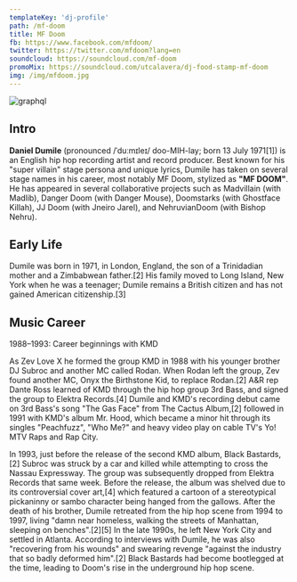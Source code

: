 ```yaml
---
templateKey: 'dj-profile'
path: /mf-doom
title: MF Doom
fb: https://www.facebook.com/mfdoom/
twitter: https://twitter.com/mfdoom?lang=en
soundcloud: https://soundcloud.com/mf-doom
promoMix: https://soundcloud.com/utcalavera/dj-food-stamp-mf-doom
img: /img/mfdoom.jpg
---
```


![graphql](/img/mfdoom.jpg)

## Intro
**Daniel Dumile** (pronounced /ˈduːmɪleɪ/ doo-MIH-lay; born 13 July 1971[1]) is an English hip hop recording artist and record producer. Best known for his "super villain" stage persona and unique lyrics, Dumile has taken on several stage names in his career, most notably MF Doom, stylized as **"MF DOOM"**. He has appeared in several collaborative projects such as Madvillain (with Madlib), Danger Doom (with Danger Mouse), Doomstarks (with Ghostface Killah), JJ Doom (with Jneiro Jarel), and NehruvianDoom (with Bishop Nehru).

## Early Life
Dumile was born in 1971, in London, England, the son of a Trinidadian mother and a Zimbabwean father.[2] His family moved to Long Island, New York when he was a teenager; Dumile remains a British citizen and has not gained American citizenship.[3]

## Music Career
1988–1993: Career beginnings with KMD

As Zev Love X he formed the group KMD in 1988 with his younger brother DJ Subroc and another MC called Rodan. When Rodan left the group, Zev found another MC, Onyx the Birthstone Kid, to replace Rodan.[2] A&R rep Dante Ross learned of KMD through the hip hop group 3rd Bass, and signed the group to Elektra Records.[4] Dumile and KMD's recording debut came on 3rd Bass's song "The Gas Face" from The Cactus Album,[2] followed in 1991 with KMD's album Mr. Hood, which became a minor hit through its singles "Peachfuzz", "Who Me?" and heavy video play on cable TV's Yo! MTV Raps and Rap City.

In 1993, just before the release of the second KMD album, Black Bastards,[2] Subroc was struck by a car and killed while attempting to cross the Nassau Expressway. The group was subsequently dropped from Elektra Records that same week. Before the release, the album was shelved due to its controversial cover art,[4] which featured a cartoon of a stereotypical pickaninny or sambo character being hanged from the gallows. After the death of his brother, Dumile retreated from the hip hop scene from 1994 to 1997, living "damn near homeless, walking the streets of Manhattan, sleeping on benches".[2][5] In the late 1990s, he left New York City and settled in Atlanta. According to interviews with Dumile, he was also "recovering from his wounds" and swearing revenge "against the industry that so badly deformed him".[2] Black Bastards had become bootlegged at the time, leading to Doom's rise in the underground hip hop scene.
